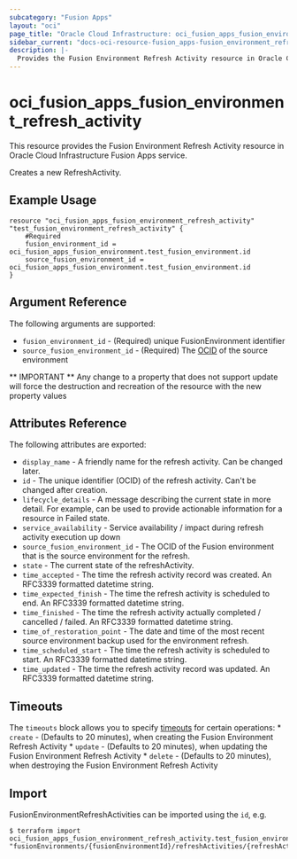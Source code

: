 ```yaml
---
subcategory: "Fusion Apps"
layout: "oci"
page_title: "Oracle Cloud Infrastructure: oci_fusion_apps_fusion_environment_refresh_activity"
sidebar_current: "docs-oci-resource-fusion_apps-fusion_environment_refresh_activity"
description: |-
  Provides the Fusion Environment Refresh Activity resource in Oracle Cloud Infrastructure Fusion Apps service
---
```


# oci_fusion_apps_fusion_environment_refresh_activity
This resource provides the Fusion Environment Refresh Activity resource in Oracle Cloud Infrastructure Fusion Apps service.

Creates a new RefreshActivity.


## Example Usage

```hcl
resource "oci_fusion_apps_fusion_environment_refresh_activity" "test_fusion_environment_refresh_activity" {
	#Required
	fusion_environment_id = oci_fusion_apps_fusion_environment.test_fusion_environment.id
	source_fusion_environment_id = oci_fusion_apps_fusion_environment.test_fusion_environment.id
}
```

## Argument Reference

The following arguments are supported:

* `fusion_environment_id` - (Required) unique FusionEnvironment identifier
* `source_fusion_environment_id` - (Required) The [OCID](https://docs.cloud.oracle.com/iaas/Content/General/Concepts/identifiers.htm) of the source environment 


** IMPORTANT **
Any change to a property that does not support update will force the destruction and recreation of the resource with the new property values

## Attributes Reference

The following attributes are exported:

* `display_name` - A friendly name for the refresh activity. Can be changed later.
* `id` - The unique identifier (OCID) of the refresh activity. Can't be changed after creation.
* `lifecycle_details` - A message describing the current state in more detail. For example, can be used to provide actionable information for a resource in Failed state.
* `service_availability` - Service availability / impact during refresh activity execution up down
* `source_fusion_environment_id` - The OCID of the Fusion environment that is the source environment for the refresh.
* `state` - The current state of the refreshActivity.
* `time_accepted` - The time the refresh activity record was created. An RFC3339 formatted datetime string.
* `time_expected_finish` - The time the refresh activity is scheduled to end. An RFC3339 formatted datetime string.
* `time_finished` - The time the refresh activity actually completed / cancelled / failed. An RFC3339 formatted datetime string.
* `time_of_restoration_point` - The date and time of the most recent source environment backup used for the environment refresh.
* `time_scheduled_start` - The time the refresh activity is scheduled to start. An RFC3339 formatted datetime string.
* `time_updated` - The time the refresh activity record was updated. An RFC3339 formatted datetime string.

## Timeouts

The `timeouts` block allows you to specify [timeouts](https://registry.terraform.io/providers/oracle/oci/latest/docs/guides/changing_timeouts) for certain operations:
	* `create` - (Defaults to 20 minutes), when creating the Fusion Environment Refresh Activity
	* `update` - (Defaults to 20 minutes), when updating the Fusion Environment Refresh Activity
	* `delete` - (Defaults to 20 minutes), when destroying the Fusion Environment Refresh Activity


## Import

FusionEnvironmentRefreshActivities can be imported using the `id`, e.g.

```
$ terraform import oci_fusion_apps_fusion_environment_refresh_activity.test_fusion_environment_refresh_activity "fusionEnvironments/{fusionEnvironmentId}/refreshActivities/{refreshActivityId}" 
```

